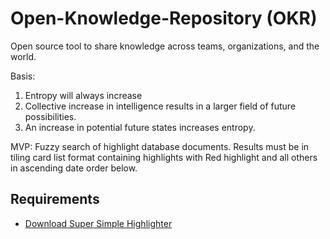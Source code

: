 # Open-Knowledge-Repository (OKR)
Open source tool to share knowledge across teams, organizations, and the world.

Basis:
1. Entropy will always increase
2. Collective increase in intelligence results in a larger field of future possibilities.
3. An increase in potential future states increases entropy.

MVP: Fuzzy search of highlight database documents. Results must be in tiling card list format containing highlights with Red highlight and all others in ascending date order below.

## Requirements
- [Download Super Simple Highlighter](https://chrome.google.com/webstore/detail/super-simple-highlighter/hhlhjgianpocpoppaiihmlpgcoehlhio?hl=en)



